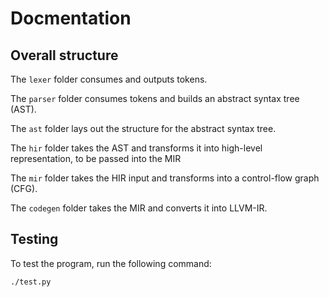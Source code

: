 # Docmentation

## Overall structure

The `lexer` folder consumes and outputs tokens.

The `parser` folder consumes tokens and builds an abstract syntax tree (AST).

The `ast` folder lays out the structure for the abstract syntax tree.

The `hir` folder takes the AST and transforms it into high-level representation,
to be passed into the MIR

The `mir` folder takes the HIR input and transforms into a control-flow graph
(CFG).

The `codegen` folder takes the MIR and converts it into LLVM-IR.

## Testing

To test the program, run the following command:

```bash
./test.py
```